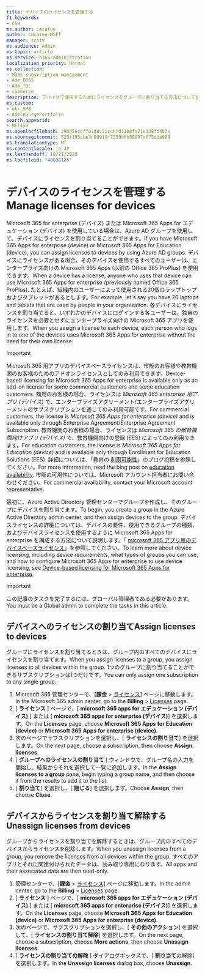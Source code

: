 ```yaml
---
title: デバイスのライセンスを管理する
f1.keywords:
- CSH
ms.author: cmcatee
author: cmcatee-MSFT
manager: scotv
ms.audience: Admin
ms.topic: article
ms.service: o365-administration
localization_priority: Normal
ms.collection:
- M365-subscription-management
- Adm_O365
- Adm_TOC
- commerce
description: デバイスで使用するためにライセンスをグループに割り当てる方法について説明します。
ms.custom:
- okr_SMB
- AdminSurgePortfolio
search.appverid:
- MET150
ms.openlocfilehash: 29bd56ccff01d8c21cc67d1188fa21e338fb4b7e
ms.sourcegitcommit: 628f195cbe3c00910f7350d8b09997a675dde989
ms.translationtype: MT
ms.contentlocale: ja-JP
ms.lasthandoff: 10/21/2020
ms.locfileid: "48638185"
---
```

# <a name="manage-licenses-for-devices"></a><span data-ttu-id="74f91-103">デバイスのライセンスを管理する</span><span class="sxs-lookup"><span data-stu-id="74f91-103">Manage licenses for devices</span></span>

<span data-ttu-id="74f91-104">Microsoft 365 for enterprise (デバイス) または Microsoft 365 Apps for エデュケーション (デバイス) を使用している場合は、Azure AD グループを使用して、デバイスにライセンスを割り当てることができます。</span><span class="sxs-lookup"><span data-stu-id="74f91-104">If you have Microsoft 365 Apps for enterprise (device) or Microsoft 365 Apps for Education (device), you can assign licenses to devices by using Azure AD groups.</span></span> <span data-ttu-id="74f91-105">デバイスにライセンスがある場合、そのデバイスを使用するすべてのユーザーは、エンタープライズ向けの Microsoft 365 Apps (以前の Office 365 ProPlus) を使用できます。</span><span class="sxs-lookup"><span data-stu-id="74f91-105">When a device has a license, anyone who uses that device can use Microsoft 365 Apps for enterprise (previously named Office 365 ProPlus).</span></span> <span data-ttu-id="74f91-106">たとえば、組織内のユーザーによって使用される20個のラップトップおよびタブレットがあるとします。</span><span class="sxs-lookup"><span data-stu-id="74f91-106">For example, let's say you have 20 laptops and tablets that are used by people in your organization.</span></span> <span data-ttu-id="74f91-107">各デバイスにライセンスを割り当てると、いずれかのデバイスにログインする各ユーザーは、独自のライセンスを必要とせずにエンタープライズ向けの Microsoft 365 アプリを使用します。</span><span class="sxs-lookup"><span data-stu-id="74f91-107">When you assign a license to each device, each person who logs in to one of the devices uses Microsoft 365 Apps for enterprise without the need for their own license.</span></span>

> [!IMPORTANT]
> <span data-ttu-id="74f91-108">Microsoft 365 用アプリのデバイスベースライセンスは、市販のお客様や教育機関のお客様のためのアドオンライセンスとしてのみ利用できます。</span><span class="sxs-lookup"><span data-stu-id="74f91-108">Device-based licensing for Microsoft 365 Apps for enterprise is available only as an add-on license for some commercial customers and some education customers.</span></span> <span data-ttu-id="74f91-109">商用のお客様の場合、ライセンスは *Microsoft 365 enterprise 用アプリ (デバイス)* で、エンタープライズアグリーメント/エンタープライズアグリーメントのサブスクリプションを通じてのみ利用可能です。</span><span class="sxs-lookup"><span data-stu-id="74f91-109">For commercial customers, the license is *Microsoft 365 Apps for enterprise (device)* and is available only through Enterprise Agreement/Enterprise Agreement Subscription.</span></span> <span data-ttu-id="74f91-110">教育機関のお客様の場合、ライセンスは *Microsoft 365 の教育機関向けアプリ (デバイス)* で、教育機関向けの登録 (EES) によってのみ利用できます。</span><span class="sxs-lookup"><span data-stu-id="74f91-110">For education customers, the license is *Microsoft 365 Apps for Education (device)* and is available only through Enrollment for Education Solutions (EES).</span></span> <span data-ttu-id="74f91-111">詳細については、「教育の [利用可能性](https://educationblog.microsoft.com/2019/08/attention-it-administrators-announcing-device-based-subscription-for-education/)」のブログ投稿を参照してください。</span><span class="sxs-lookup"><span data-stu-id="74f91-111">For more information, read the blog post on [education availability](https://educationblog.microsoft.com/2019/08/attention-it-administrators-announcing-device-based-subscription-for-education/).</span></span> <span data-ttu-id="74f91-112">市販の可用性については、Microsoft アカウント担当者にお問い合わせください。</span><span class="sxs-lookup"><span data-stu-id="74f91-112">For commercial availability, contact your Microsoft account representative.</span></span>

<span data-ttu-id="74f91-113">最初に、Azure Active Directory 管理センターでグループを作成し、そのグループにデバイスを割り当てます。</span><span class="sxs-lookup"><span data-stu-id="74f91-113">To begin, you create a group in the Azure Active Directory admin center, and then assign devices to the group.</span></span> <span data-ttu-id="74f91-114">デバイスライセンスの詳細については、デバイスの要件、使用できるグループの種類、およびデバイスライセンスを使用するように Microsoft 365 Apps for enterprise を構成する方法について説明します。「 [microsoft 365 アプリ用のデバイスベースライセンス](https://go.microsoft.com/fwlink/p/?linkid=2094216)」を参照してください。</span><span class="sxs-lookup"><span data-stu-id="74f91-114">To learn more about device licensing, including device requirements, what types of groups you can use, and how to configure Microsoft 365 Apps for enterprise to use device licensing, see [Device-based licensing for Microsoft 365 Apps for enterprise](https://go.microsoft.com/fwlink/p/?linkid=2094216).</span></span>

> [!IMPORTANT]
> <span data-ttu-id="74f91-115">この記事のタスクを完了するには、グローバル管理者である必要があります。</span><span class="sxs-lookup"><span data-stu-id="74f91-115">You must be a Global admin to complete the tasks in this article.</span></span>

## <a name="assign-licenses-to-devices"></a><span data-ttu-id="74f91-116">デバイスへのライセンスの割り当て</span><span class="sxs-lookup"><span data-stu-id="74f91-116">Assign licenses to devices</span></span>

<span data-ttu-id="74f91-117">グループにライセンスを割り当てるときは、グループ内のすべてのデバイスにライセンスを割り当てます。</span><span class="sxs-lookup"><span data-stu-id="74f91-117">When you assign licenses to a group, you assign licenses to all devices within the group.</span></span> <span data-ttu-id="74f91-118">1つのグループに割り当てることができるサブスクリプションは1つだけです。</span><span class="sxs-lookup"><span data-stu-id="74f91-118">You can only assign one subscription to any single group.</span></span>

1. <span data-ttu-id="74f91-119">Microsoft 365 管理センターで、[**課金**  >  <a href="https://go.microsoft.com/fwlink/p/?linkid=842264" target="_blank">ライセンス</a>] ページに移動します。</span><span class="sxs-lookup"><span data-stu-id="74f91-119">In the Microsoft 365 admin center, go to the **Billing** > <a href="https://go.microsoft.com/fwlink/p/?linkid=842264" target="_blank">Licenses</a> page.</span></span>
2. <span data-ttu-id="74f91-120">[ **ライセンス** ] ページで、[ **microsoft 365 apps for エデュケーション (デバイス)** ] または [ **microsoft 365 apps for enterprise (デバイス)**] を選択します。</span><span class="sxs-lookup"><span data-stu-id="74f91-120">On the **Licenses** page, choose **Microsoft 365 Apps for Education (device)** or **Microsoft 365 Apps for enterprise (device)**.</span></span>
3. <span data-ttu-id="74f91-121">次のページでサブスクリプションを選択し、[ **ライセンスの割り当て**] を選択します。</span><span class="sxs-lookup"><span data-stu-id="74f91-121">On the next page, choose a subscription, then choose **Assign licenses**.</span></span>
4. <span data-ttu-id="74f91-122">[ **グループへのライセンスの割り当て** ] ウィンドウで、グループ名の入力を開始し、結果からそれを選択して一覧に追加します。</span><span class="sxs-lookup"><span data-stu-id="74f91-122">In the **Assign licenses to a group** pane, begin typing a group name, and then choose it from the results to add it to the list.</span></span>
5. <span data-ttu-id="74f91-123">[ **割り当て**] を選択し、[ **閉じる**] を選択します。</span><span class="sxs-lookup"><span data-stu-id="74f91-123">Choose **Assign**, then choose **Close**.</span></span>

## <a name="unassign-licenses-from-devices"></a><span data-ttu-id="74f91-124">デバイスからライセンスを割り当て解除する</span><span class="sxs-lookup"><span data-stu-id="74f91-124">Unassign licenses from devices</span></span>

<span data-ttu-id="74f91-125">グループからライセンスを割り当てを解除するときは、グループ内のすべてのデバイスからライセンスを削除します。</span><span class="sxs-lookup"><span data-stu-id="74f91-125">When you unassign licenses from a group, you remove the licenses from all devices within the group.</span></span> <span data-ttu-id="74f91-126">すべてのアプリとそれに関連付けられたデータは、読み取り専用になります。</span><span class="sxs-lookup"><span data-stu-id="74f91-126">All apps and their associated data are then read-only.</span></span>

1. <span data-ttu-id="74f91-127">管理センターで、[**課金**  >  <a href="https://go.microsoft.com/fwlink/p/?linkid=842264" target="_blank">ライセンス</a>] ページに移動します。</span><span class="sxs-lookup"><span data-stu-id="74f91-127">In the admin center, go to the **Billing** > <a href="https://go.microsoft.com/fwlink/p/?linkid=842264" target="_blank">Licenses</a> page.</span></span>
2. <span data-ttu-id="74f91-128">[ **ライセンス** ] ページで、[ **microsoft 365 apps for エデュケーション (デバイス)** ] または [ **microsoft 365 apps for enterprise (デバイス)**] を選択します。</span><span class="sxs-lookup"><span data-stu-id="74f91-128">On the **Licenses** page, choose **Microsoft 365 Apps for Education (device)** or **Microsoft 365 Apps for enterprise (device)**.</span></span>
3. <span data-ttu-id="74f91-129">次のページで、サブスクリプションを選択し、[ **その他のアクション**] を選択して、[ **ライセンスの割り当て解除**] を選択します。</span><span class="sxs-lookup"><span data-stu-id="74f91-129">On the next page, choose a subscription, choose **More actions**, then choose **Unassign licenses**.</span></span>
4. <span data-ttu-id="74f91-130">[ **ライセンスの割り当ての解除** ] ダイアログボックスで、[ **割り当て**の解除] を選択します。</span><span class="sxs-lookup"><span data-stu-id="74f91-130">In the **Unassign licenses** dialog box, choose **Unassign**.</span></span>